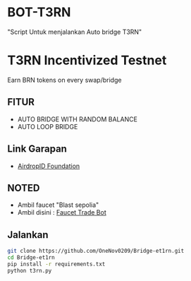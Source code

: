 # BOT-T3RN
"Script Untuk menjalankan Auto bridge T3RN"


# T3RN Incentivized Testnet
Earn BRN tokens on every swap/bridge

## FITUR
- AUTO BRIDGE WITH RANDOM BALANCE
- AUTO LOOP BRIDGE

## Link Garapan
- [AirdropID Foundation](https://t.me/AirdropID_Indonesia/61810)

## NOTED
- Ambil faucet "Blast sepolia" 
- Ambil disini : [Faucet Trade Bot](https://t.me/faucet_trade_bot)

## Jalankan
```bash
git clone https://github.com/OneNov0209/Bridge-et1rn.git
cd Bridge-et1rn
pip install -r requirements.txt
python t3rn.py
